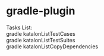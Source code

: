 # gradle-plugin

Tasks List:  
gradle katalonListTestCases  
gradle katalonListTestSuites  
gradle katalonListCopyDependencies  
